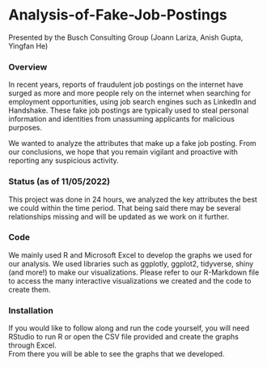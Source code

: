 # Analysis-of-Fake-Job-Postings
Presented by the Busch Consulting Group (Joann Lariza, Anish Gupta, Yingfan He)

### Overview 
In recent years, reports of fraudulent job postings on the internet have surged as more and more people rely on the internet when searching for employment opportunities, using job search engines such as LinkedIn and Handshake. These fake job postings are typically used to steal personal information and identities from unassuming applicants for malicious purposes. 

We wanted to analyze the attributes that make up a fake job posting. From our conclusions, we hope that you remain vigilant and proactive with reporting any suspicious activity. 

### Status (as of 11/05/2022)
This project was done in 24 hours, we analyzed the key attributes the best we could within the time period. That being said there may be several relationships missing and will be updated as we work on it further. 

### Code
We mainly used R and Microsoft Excel to develop the graphs we used for our analysis. 
We used libraries such as ggplotly, ggplot2, tidyverse, shiny (and more!) to make our visualizations. Please refer to our R-Markdown file to access the many interactive visualizations we created and the code to create them. 

### Installation
If you would like to follow along and run the code yourself, you will need RStudio to run R or open the CSV file provided and create the graphs through Excel.  
From there you will be able to see the graphs that we developed. 

